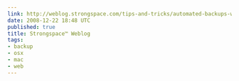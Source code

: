 ```yaml
---
link: http://weblog.strongspace.com/tips-and-tricks/automated-backups-with-transmit
date: 2008-12-22 18:48 UTC
published: true
title: Strongspace™ Weblog
tags:
- backup
- osx
- mac
- web
---
```



